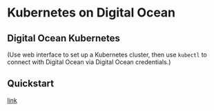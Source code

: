 # Kubernetes on Digital Ocean

## Digital Ocean Kubernetes

(Use web interface to set up a Kubernetes cluster,
then use `kubectl` to connect with Digital Ocean
via Digital Ocean credentials.)

## Quickstart

[link](https://www.digitalocean.com/docs/kubernetes/how-to/connect-with-kubectl/)
